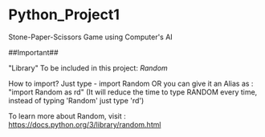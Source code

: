 # Python_Project1
Stone-Paper-Scissors Game using Computer's AI

##Important##

"Library" To be included in this project:
 *Random*

How to import?
 Just type - import Random
 OR you can give it an Alias as : "import Random as rd" (It will reduce the time to type RANDOM every time, instead of typing 'Random' just type 'rd')

To learn more about Random, visit : https://docs.python.org/3/library/random.html 



